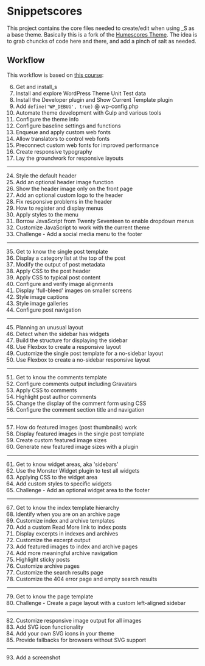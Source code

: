 # Snippetscores

This project contains the core files needed to create/edit when using _S as a base theme.
Basically this is a fork of the [Humescores Theme](https://github.com/mor10/humescores).
The idea is to grab chuncks of code here and there, and add a pinch of salt as needed.

## Workflow
This workflow is based on [this course](https://www.lynda.com/WordPress-tutorials/WordPress-Building-Themes-from-Scratch-Using-Underscores/491704-2.html?srchtrk=index%3a1%0alinktypeid%3a2%0aq%3ahumescores%0apage%3a1%0as%3arelevance%0asa%3atrue%0aproducttypeid%3a2):

06. Get and install_s
07. Install and explore WordPress Theme Unit Test data
08. Install the Developer plugin and Show Current Template plugin
08. Add `define('WP_DEBUG', true)` @ wp-config.php
10.	Automate theme development with Gulp and various tools
16. Configure the theme info
17. Configure baseline settings and functions
18. Enqueue and apply custom web fonts
19.	Allow translators to control web fonts
20.	Preconnect custom web fonts for improved performance
22. Create responsive typography
23. Lay the groundwork for responsive layouts
---
24. Style the default header
25. Add an optional header image function
26. Show the header image only on the front page
27. Add an optional custom logo to the header
28. Fix responsive problems in the header
29. How to register and display menus
30. Apply styles to the menu
31. Borrow JavaScript from Twenty Seventeen to enable dropdown menus
32. Customize JavaScript to work with the current theme
33. Challenge - Add a social media menu to the footer
---
35. Get to know the single post template
36. Display a category list at the top of the post
37. Modify the output of post metadata
38. Apply CSS to the post header
39. Apply CSS to typical post content
40. Configure and verify image alignments
41. Display 'full-bleed' images on smaller screens
42. Style image captions
43. Style image galleries
44. Configure post navigation
---
45. Planning an unusual layout
46. Detect when the sidebar has widgets
47. Build the structure for displaying the sidebar
48. Use Flexbox to create a responsive layout
49. Customize the single post template for a no-sidebar layout
50. Use Flexbox to create a no-sidebar responsive layout
---
51. Get to know the comments template
52. Configure comments output including Gravatars
53. Apply CSS to comments
54. Highlight post author comments
55. Change the display of the comment form using CSS
56. Configure the comment section title and navigation
---
57. How do featured images (post thumbnails) work
58. Display featured images in the single post template
59. Create custom featured image sizes
60. Generate new featured image sizes with a plugin
---
61. Get to know widget areas, aka 'sidebars'
62. Use the Monster Widget plugin to test all widgets
63. Applying CSS to the widget area
64. Add custom styles to specific widgets
65. Challenge - Add an optional widget area to the footer
---
67. Get to know the index template hierarchy
68. Identify when you are on an archive page
69. Customize index and archive templates
70. Add a custom Read More link to index posts
71. Display excerpts in indexes and archives
72. Customize the excerpt output
73. Add featured images to index and archive pages
74. Add more meaningful archive navigation
75. Highlight sticky posts
76. Customize archive pages
77. Customize the search results page
78. Customize the 404 error page and empty search results
---
79. Get to know the page template
80. Challenge - Create a page layout with a custom left-aligned sidebar
---
82. Customize responsive image output for all images
83. Add SVG icon functionality
84. Add your own SVG icons in your theme
85. Provide fallbacks for browsers without SVG support
---
93. Add a screenshot
